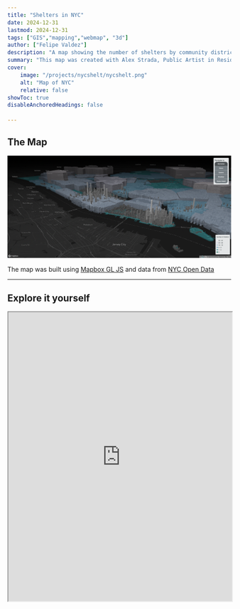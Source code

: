 ```yaml
---
title: "Shelters in NYC" 
date: 2024-12-31
lastmod: 2024-12-31
tags: ["GIS","mapping","webmap", "3d"]
author: ["Felipe Valdez"]
description: "A map showing the number of shelters by community district in New York City in a 3D scene. This map was created with Alex Strada, Public Artist in Residence with the New York City Department of Homeless Services and the Department of Cultural Affairs.<br><br>The map goal is to depict the relation between the number of shelters and the skyline height in the city as a way to draw attention into their spatial distribution." 
summary: "This map was created with Alex Strada, Public Artist in Residence with the New York City Department of Homeless Services and the Department of Cultural Affairs.<br><br>The map goal is to depict the relation between the number of shelters and the skyline height in the city as a way to draw attention into their spatial distribution." 
cover:
    image: "/projects/nycshelt/nycshelt.png"
    alt: "Map of NYC"
    relative: false
showToc: true
disableAnchoredHeadings: false

---
```


## The Map

![](nycshelt.png)

The map was built using [Mapbox GL JS](https://www.mapbox.com/) and data from [NYC Open Data](https://opendata.cityofnewyork.us/)

---

## Explore it yourself

<iframe
  src="https://felipevaldez.com/NYC-Shelters/"
  style="width:100%; height:650px;"
></iframe>
